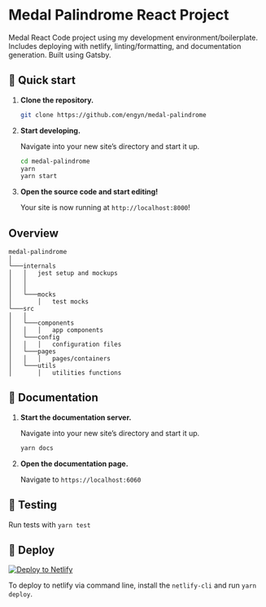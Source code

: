 # Medal Palindrome React Project

Medal React Code project using my development environment/boilerplate. Includes deploying with
netlify, linting/formatting, and documentation generation. Built using Gatsby.

## 🚀 Quick start

1.  **Clone the repository.**


    ```sh
    git clone https://github.com/engyn/medal-palindrome
    ```

1.  **Start developing.**

    Navigate into your new site’s directory and start it up.

    ```sh
    cd medal-palindrome
    yarn
    yarn start
    ```

1.  **Open the source code and start editing!**

    Your site is now running at `http://localhost:8000`!

## Overview

```text
medal-palindrome
│
└───internals
│   │   jest setup and mockups
│   │
│   │
│   └───mocks
│       │   test mocks
└───src
│   │
│   └───components
│   │   │   app components
│   └───config
│   │   │   configuration files
│   └───pages
│   │   │   pages/containers
│   └───utils
│       │   utilities functions
```

## 📖 Documentation

1.  **Start the documentation server.**

    Navigate into your new site’s directory and start it up.

    ```sh
    yarn docs
    ```

1.  **Open the documentation page.**

    Navigate to `https://localhost:6060`

## 🧪 Testing

Run tests with `yarn test`

## 💫 Deploy

[![Deploy to Netlify](https://www.netlify.com/img/deploy/button.svg)](https://app.netlify.com/start/deploy?repository=https://github.com/engyn/medal-palindrome)

To deploy to netlify via command line, install the `netlify-cli` and run `yarn deploy`.
